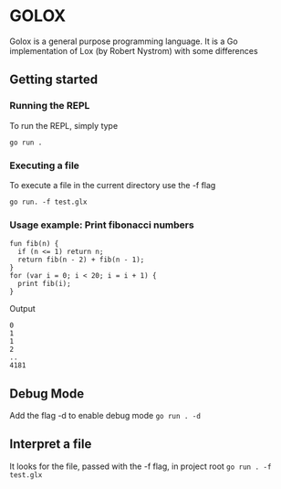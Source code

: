 # GOLOX

Golox is a general purpose programming language. It is a Go implementation of Lox (by Robert Nystrom) with some differences

## Getting started

### Running the REPL
To run the REPL, simply type

`go run .`


### Executing a file
To execute a file in the current directory use the -f flag

`go run. -f test.glx`


### Usage example: Print fibonacci numbers
```
fun fib(n) {
  if (n <= 1) return n;
  return fib(n - 2) + fib(n - 1);
}
for (var i = 0; i < 20; i = i + 1) {
  print fib(i);
}
```

Output
```
0
1
1
2
..
4181
```

## Debug Mode
Add the flag -d to enable debug mode
`go run . -d`


## Interpret a file
It looks for the file, passed with the -f flag, in project root
`go run . -f test.glx`
